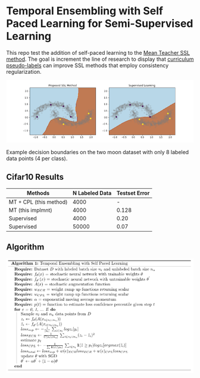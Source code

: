# Temporal Ensembling with Self Paced Learning for Semi-Supervised Learning

This repo test the addition of self-paced learning to the [Mean Teacher SSL method](https://arxiv.org/abs/1703.01780). The goal is increment the line of research to display that [curriculum pseudo-labels](https://arxiv.org/abs/2001.06001) can improve SSL methods that employ consistency regularization.

![](imgs/decision_bounds.png)

Example decision boundaries on the two moon dataset with only 8 labeled data points (4 per class).

## Cifar10 Results

| Methods                 | N Labeled Data | Testset Error |
| ----------------------- | -------------- | ------------- |
| MT + CPL (this method)  | 4000           | -         |
| MT (this implmnt)       | 4000           | 0.128          |
| Supervised              | 4000           | 0.20          |
| Supervised              | 50000          | 0.07          |

## Algorithm

![](imgs/algorithm.png)